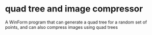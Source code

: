 # quad tree and image compressor
 A WinForm program that can generate a quad tree for a random set of points, and can also compress images using quad trees
